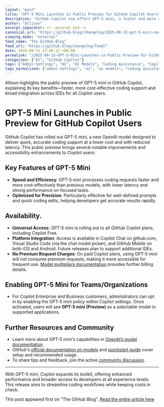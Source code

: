 ```yaml
---
layout: "post"
title: "GPT-5 Mini Launches in Public Preview for GitHub Copilot Users"
description: "GitHub Copilot now offers GPT-5 mini, a faster and more cost-efficient OpenAI model, in public preview. Available across all Copilot plans—including Free—this update introduces lower latency, improved prompt handling, and straightforward activation for organizations. The release connects directly to coding productivity with accessible documentation and community feedback support."
author: "Allison"
excerpt_separator: <!--excerpt_end-->
canonical_url: "https://github.blog/changelog/2025-08-13-gpt-5-mini-now-available-in-github-copilot-in-public-preview"
viewing_mode: "external"
feed_name: "The GitHub Blog"
feed_url: "https://github.blog/changelog/feed/"
date: 2025-08-13 17:49:12 +00:00
permalink: "/2025-08-13-GPT-5-Mini-Launches-in-Public-Preview-for-GitHub-Copilot-Users.html"
categories: ["AI", "GitHub Copilot"]
tags: ["Admin Settings", "AI", "AI Models", "Coding Assistance", "Copilot Business", "Copilot Chat", "Copilot Enterprise", "Copilot Free", "Developer Tools", "GitHub Copilot", "GPT 5 Mini", "IDE Integration", "Model Deployment", "Model Multipliers", "News", "OpenAI", "Productivity", "Public Preview", "VS Code"]
tags_normalized: ["admin settings", "ai", "ai models", "coding assistance", "copilot business", "copilot chat", "copilot enterprise", "copilot free", "developer tools", "github copilot", "gpt 5 mini", "ide integration", "model deployment", "model multipliers", "news", "openai", "productivity", "public preview", "vs code"]
---
```


Allison highlights the public preview of GPT-5 mini in GitHub Copilot, explaining its key benefits—faster, more cost-effective coding support and broad integration across IDEs for all Copilot users.<!--excerpt_end-->

# GPT-5 Mini Launches in Public Preview for GitHub Copilot Users

GitHub Copilot has rolled out GPT-5 mini, a new OpenAI model designed to deliver quick, accurate coding support at a lower cost and with reduced latency. This public preview brings several notable improvements and accessibility enhancements to Copilot users:

## Key Features of GPT-5 Mini

- **Speed and Efficiency**: GPT-5 mini processes coding requests faster and more cost-effectively than previous models, with lower latency and strong performance on focused tasks.
- **Optimized for Precision**: Particularly effective for well-defined prompts and quick coding edits, helping developers get accurate results rapidly.

## Availability.

- **Universal Access**: GPT-5 mini is rolling out to all GitHub Copilot plans, including Copilot Free.
- **Platform Integration**: Access is available in Copilot Chat on github.com, Visual Studio Code (via the chat model picker), and GitHub Mobile on both iOS and Android. Future releases plan to support additional IDEs.
- **No Premium Request Charges**: On paid Copilot plans, using GPT-5 mini will not consume premium requests, making it more accessible for frequent use. [Model multipliers documentation](https://docs.github.com/copilot/concepts/billing/copilot-requests) provides further billing details.

## Enabling GPT-5 Mini for Teams/Organizations

- For Copilot Enterprise and Business customers, administrators can opt in by enabling the GPT-5 mini policy within Copilot settings. Once activated, users will see **GPT-5 mini (Preview)** as a selectable model in supported applications.

## Further Resources and Community

- Learn more about GPT-5 mini's capabilities in [OpenAI’s model documentation](https://platform.openai.com/docs/models/gpt-5-mini).
- GitHub's [official documentation on models](https://docs.github.com/copilot/using-github-copilot/ai-models/choosing-the-right-ai-model-for-your-task) and [quickstart guide](https://docs.github.com/copilot/quickstart) cover setup and recommended usage.
- To share tips and feedback, join the active [community discussion](https://github.com/orgs/community/discussions/169565).

---

With GPT-5 mini, Copilot expands its toolkit, offering enhanced performance and broader access to developers at all experience levels. This release aims to streamline coding workflows while keeping costs in check.

This post appeared first on "The GitHub Blog". [Read the entire article here](https://github.blog/changelog/2025-08-13-gpt-5-mini-now-available-in-github-copilot-in-public-preview)
